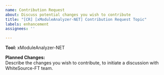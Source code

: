 ```yaml
---
name: Contribution Request
about: Discuss potential changes you wish to contribute
title: "[CR] [xModuleAnalyzer-NET] Contribution Request Topic"
labels: enhancement
assignees: ''

---
```


**Tool:** xModuleAnalyzer-NET

**Planned Changes:**  
Describe the changes you wish to contribute, to initiate a discussion with WhiteSource-FT team.
